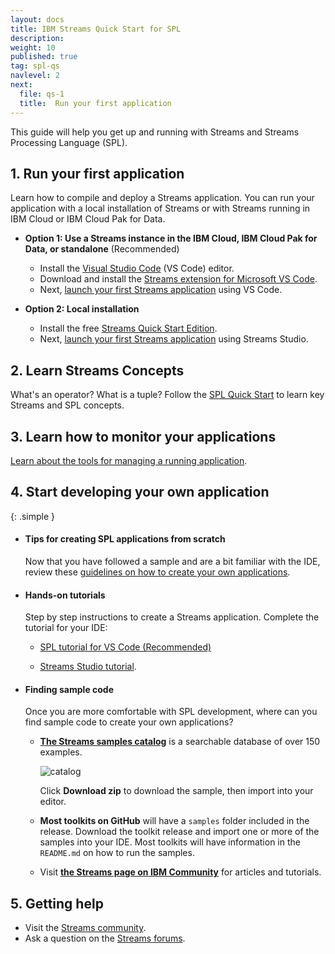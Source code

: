 ```yaml
---
layout: docs
title: IBM Streams Quick Start for SPL
description:
weight: 10
published: true
tag: spl-qs
navlevel: 2
next:
  file: qs-1
  title:  Run your first application
---
```



This guide will help you get up and running with Streams and Streams Processing Language (SPL).

## 1. Run your first application

Learn how to compile and deploy a Streams application. You can run your application with a local installation of Streams or with Streams running in IBM Cloud or IBM Cloud Pak for Data.

  - **Option 1: Use a Streams instance in the IBM Cloud, IBM Cloud Pak for Data, or standalone** (Recommended)
  
    - Install the [Visual Studio Code](https://code.visualstudio.com/Download) (VS Code) editor.
    -  Download and install the [Streams extension for Microsoft VS Code](https://ibmstreams.github.io/vscode-ide/docs/quick-start-guide/).
    - Next, [launch your first Streams application](/streamsx.documentation/docs/spl/quick-start/qs-1b) using VS Code.
    
  - **Option 2: Local installation**

    - Install the free [Streams Quick Start Edition](/streamsx.documentation/docs/4.3/qse-intro).
    - Next, [launch your first Streams application](/streamsx.documentation/docs/spl/quick-start/qs-1a) using Streams Studio.

  

## 2. Learn Streams Concepts

  What's an operator? What is a tuple? Follow the [SPL Quick Start](/streamsx.documentation/docs/spl/quick-start/qs-2/) to learn key Streams and SPL concepts.

## 3. Learn how to monitor your applications
  
  [Learn about the tools for managing a running application](/streamsx.documentation/docs/spl/quick-start/qs-4).



## 4. Start developing your own application

  {: .simple }
  - #### Tips for creating SPL applications from scratch

    Now that you have followed a sample and are a bit familiar with the IDE, review these [guidelines on how to create your own applications](/streamsx.documentation/docs/spl/quick-start/qs-5).

  - #### Hands-on tutorials

    Step by step instructions to create a Streams application. Complete the tutorial for your IDE:

    - [SPL tutorial for VS Code (Recommended)](https://ibmstreams.github.io/vscode-ide/docs/spl-application-guide/)
    
    - [Streams Studio tutorial](/streamsx.documentation/docs/spl/lab).


  - #### Finding sample code

    Once you are more comfortable with SPL development, where can you find sample code to create your own applications?

    -   **[The Streams samples catalog](https://ibmstreams.github.io/samples/)** is a searchable database of over 150 examples.

          ![catalog](/streamsx.documentation/images/atom/jpg/catalog.jpg)


          Click **Download zip** to download the sample, then import into your editor.

    -  **Most toolkits on GitHub** will have a `samples` folder included in the release.  Download the toolkit release and import one or more of the samples into your IDE. Most toolkits will have information in the `README.md` on how to run the samples.


    -   Visit **[the Streams page on IBM Community](https://ibm.biz/streams-community)** for articles and tutorials.


## 5. Getting help

- Visit the [Streams community](https://ibm.biz/streams-community).
- Ask a question on the [Streams forums](https://www.ibm.com/mysupport/s/forumsproduct?language=en_US&name=Streams&id=0TO50000000IQN0GAO).
